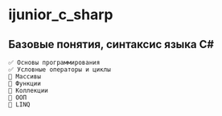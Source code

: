 # ijunior_c_sharp
## Базовые понятия, синтаксис языка C#
```
✅ Основы программирования
✅ Условные операторы и циклы
🔁 Массивы
🔁 Функции
🔁 Коллекции
🔁 ООП
🔁 LINQ
